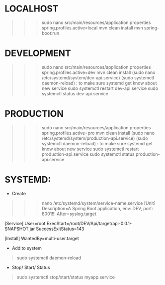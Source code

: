 # LOCALHOST
>>> sudo nano src/main/resources/application.properties
spring.profiles.active=local
> mvn clean install
> mvn spring-boot:run

# DEVELOPMENT
>>> sudo nano src/main/resources/application.properties
spring.profiles.active=dev
> mvn clean install
>>> (sudo nano /etc/systemd/system/dev-api.service)
> (sudo systemctl daemon-reload) : to make sure systemd get know about new service
> sudo systemctl restart dev-api.service
> sudo systemctl status dev-api.service

# PRODUCTION
>>> sudo nano src/main/resources/application.properties
spring.profiles.active=pro
> mvn clean install
>>> (sudo nano /etc/systemd/system/production-api.service)
> (sudo systemctl daemon-reload) : to make sure systemd get know about new service
> sudo systemctl restart production-api.service
> sudo systemctl status production-api.service

# SYSTEMD:
+ Create
>>> nano /etc/systemd/system/service-name.service
[Unit]
Description=A Spring Boot application, env: DEV, port: 8001!!!
After=syslog.target

[Service]
User=root
ExecStart=/root/DEV/Api/target/api-0.0.1-SNAPSHOT.jar SuccessExitStatus=143

[Install]
WantedBy=multi-user.target

+ Add to system
> sudo systemctl daemon-reload

+ Stop/ Start/ Status
>sudo systemctl stop/start/status myapp.service

